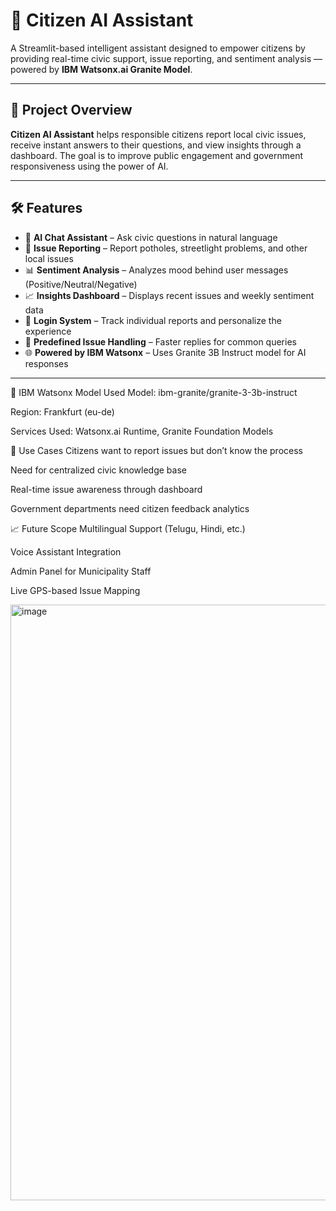 # 🤖 Citizen AI Assistant

A Streamlit-based intelligent assistant designed to empower citizens by providing real-time civic support, issue reporting, and sentiment analysis — powered by **IBM Watsonx.ai Granite Model**.

---

## 📌 Project Overview

**Citizen AI Assistant** helps responsible citizens report local civic issues, receive instant answers to their questions, and view insights through a dashboard. The goal is to improve public engagement and government responsiveness using the power of AI.

---

## 🛠️ Features

- 🧠 **AI Chat Assistant** – Ask civic questions in natural language  
- 📍 **Issue Reporting** – Report potholes, streetlight problems, and other local issues  
- 📊 **Sentiment Analysis** – Analyzes mood behind user messages (Positive/Neutral/Negative)  
- 📈 **Insights Dashboard** – Displays recent issues and weekly sentiment data  
- 🔐 **Login System** – Track individual reports and personalize the experience  
- 💬 **Predefined Issue Handling** – Faster replies for common queries  
- 🌐 **Powered by IBM Watsonx** – Uses Granite 3B Instruct model for AI responses

---
🧠 IBM Watsonx Model Used
Model: ibm-granite/granite-3-3b-instruct

Region: Frankfurt (eu-de)

Services Used: Watsonx.ai Runtime, Granite Foundation Models

🎯 Use Cases
Citizens want to report issues but don’t know the process

Need for centralized civic knowledge base

Real-time issue awareness through dashboard

Government departments need citizen feedback analytics

📈 Future Scope
Multilingual Support (Telugu, Hindi, etc.)

Voice Assistant Integration

Admin Panel for Municipality Staff

Live GPS-based Issue Mapping

<img width="953" alt="image" src="https://github.com/user-attachments/assets/5eaa6e1b-4267-42b2-a574-1acc3ad06910" />



